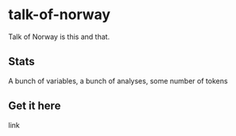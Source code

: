 # talk-of-norway

Talk of Norway is this and that.

## Stats

A bunch of variables, a bunch of analyses, some number of tokens

## Get it here

link